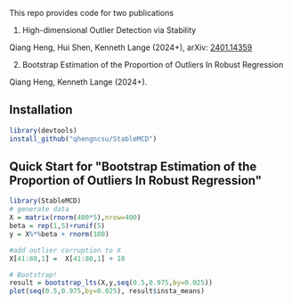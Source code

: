 This repo provides code for two publications

1. High-dimensional Outlier Detection via Stability

Qiang Heng, Hui Shen, Kenneth Lange (2024+), arXiv: [2401.14359](https://arxiv.org/abs/2401.14359v3)

2. Bootstrap Estimation of the Proportion of Outliers In Robust Regression

Qiang Heng, Kenneth Lange (2024+).

## Installation

```R
library(devtools)
install_github("qhengncsu/StableMCD")
```

## Quick Start for "Bootstrap Estimation of the Proportion of Outliers In Robust Regression"

```R
library(StableMCD)
# generate data
X = matrix(rnorm(400*5),nrow=400)
beta = rep(1,5)+runif(5)
y = X%*%beta + rnorm(100)

#add outlier corruption to X
X[41:80,1] =  X[41:80,1] + 10

# Bootstrap!
result = bootstrap_lts(X,y,seq(0.5,0.975,by=0.025))
plot(seq(0.5,0.975,by=0.025), result$insta_means)
```

